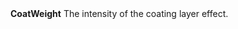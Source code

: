<tr>
<td><strong>CoatWeight</strong></td>
<td>The intensity of the coating layer effect.</td>
</tr>
